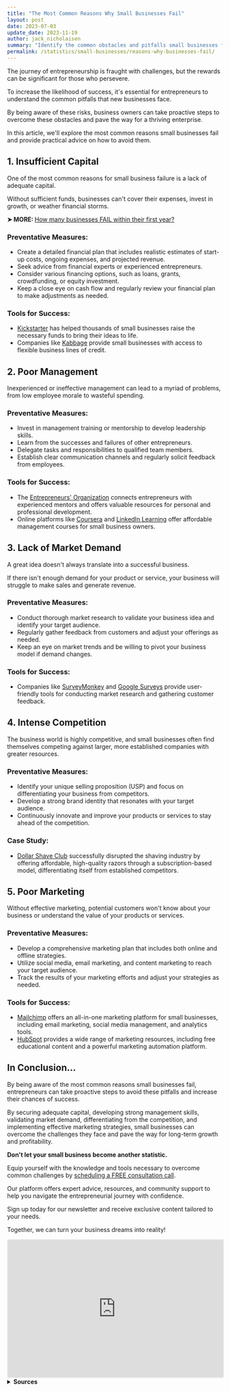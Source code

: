 ```yaml
---
title: "The Most Common Reasons Why Small Businesses Fail"
layout: post
date: 2023-07-03
update_date: 2023-11-19
author: jack_nicholaisen
summary: "Identify the common obstacles and pitfalls small businesses face. Develop effective strategies to build a successful business by learning from others' mistakes."
permalink: /statistics/small-businesses/reasons-why-businesses-fail/
---
```


The journey of entrepreneurship is fraught with challenges, but the rewards can be significant for those who persevere. 

To increase the likelihood of success, it's essential for entrepreneurs to understand the common pitfalls that new businesses face. 

By being aware of these risks, business owners can take proactive steps to overcome these obstacles and pave the way for a thriving enterprise. 

In this article, we'll explore the most common reasons small businesses fail and provide practical advice on how to avoid them.

## 1. Insufficient Capital

One of the most common reasons for small business failure is a lack of adequate capital. 

Without sufficient funds, businesses can't cover their expenses, invest in growth, or weather financial storms.

<p><b>➤ MORE: </b> <a href="https://www.businessinitiative.org/statistics/small-business-failure-rate/" target="_blank"> How many businesses FAIL within their first year?</a></p>

### Preventative Measures:

-   Create a detailed financial plan that includes realistic estimates of start-up costs, ongoing expenses, and projected revenue.
-   Seek advice from financial experts or experienced entrepreneurs.
-   Consider various financing options, such as loans, grants, crowdfunding, or equity investment.
-   Keep a close eye on cash flow and regularly review your financial plan to make adjustments as needed.

### Tools for Success:

-   [Kickstarter](https://www.kickstarter.com/) has helped thousands of small businesses raise the necessary funds to bring their ideas to life.
-   Companies like [Kabbage](https://www.kabbage.com/) provide small businesses with access to flexible business lines of credit.

## 2. Poor Management

Inexperienced or ineffective management can lead to a myriad of problems, from low employee morale to wasteful spending.

### Preventative Measures:

-   Invest in management training or mentorship to develop leadership skills.
-   Learn from the successes and failures of other entrepreneurs.
-   Delegate tasks and responsibilities to qualified team members.
-   Establish clear communication channels and regularly solicit feedback from employees.

### Tools for Success:

-   The [Entrepreneurs' Organization](https://www.eonetwork.org/) connects entrepreneurs with experienced mentors and offers valuable resources for personal and professional development.
-   Online platforms like [Coursera](https://www.coursera.org/) and [LinkedIn Learning](https://www.linkedin.com/learning/) offer affordable management courses for small business owners.

## 3. Lack of Market Demand

A great idea doesn't always translate into a successful business. 

If there isn't enough demand for your product or service, your business will struggle to make sales and generate revenue.

### Preventative Measures:

-   Conduct thorough market research to validate your business idea and identify your target audience.
-   Regularly gather feedback from customers and adjust your offerings as needed.
-   Keep an eye on market trends and be willing to pivot your business model if demand changes.

### Tools for Success:

-   Companies like [SurveyMonkey](https://www.surveymonkey.com/) and [Google Surveys](https://www.google.com/surveys) provide user-friendly tools for conducting market research and gathering customer feedback.

## 4. Intense Competition

The business world is highly competitive, and small businesses often find themselves competing against larger, more established companies with greater resources.

### Preventative Measures:

-   Identify your unique selling proposition (USP) and focus on differentiating your business from competitors.
-   Develop a strong brand identity that resonates with your target audience.
-   Continuously innovate and improve your products or services to stay ahead of the competition.

### Case Study:

-   [Dollar Shave Club](https://www.dollarshaveclub.com/) successfully disrupted the shaving industry by offering affordable, high-quality razors through a subscription-based model, differentiating itself from established competitors.

## 5. Poor Marketing

Without effective marketing, potential customers won't know about your business or understand the value of your products or services.

### Preventative Measures:

-   Develop a comprehensive marketing plan that includes both online and offline strategies.
-   Utilize social media, email marketing, and content marketing to reach your target audience.
-   Track the results of your marketing efforts and adjust your strategies as needed.

### Tools for Success:

-   [Mailchimp](https://www.mailchimp.com/) offers an all-in-one marketing platform for small businesses, including email marketing, social media management, and analytics tools.
-   [HubSpot](https://www.hubspot.com/) provides a wide range of marketing resources, including free educational content and a powerful marketing automation platform.

## In Conclusion...

By being aware of the most common reasons small businesses fail, entrepreneurs can take proactive steps to avoid these pitfalls and increase their chances of success. 

By securing adequate capital, developing strong management skills, validating market demand, differentiating from the competition, and implementing effective marketing strategies, small businesses can overcome the challenges they face and pave the way for long-term growth and profitability.

**Don't let your small business become another statistic.** 

Equip yourself with the knowledge and tools necessary to overcome common challenges by [scheduling a FREE consultation call](https://calendly.com/businessinitiative/30-minute-consultation-call). 

Our platform offers expert advice, resources, and community support to help you navigate the entrepreneurial journey with confidence.

Sign up today for our newsletter and receive exclusive content tailored to your needs. 

Together, we can turn your business dreams into reality!

<iframe src="https://embeds.beehiiv.com/4b55f309-919b-4f27-82e1-28bfbbc3543f" data-test-id="beehiiv-embed" width="100%" height="320" frameborder="0" scrolling="no" style="border-radius: 4px; border: 2px solid #e5e7eb; margin: 0; background-color: transparent;"></iframe>



<br>
<details>
<summary><b>Sources</b></summary>
<br>
<ul>
    <li><a href="https://www.forbes.com/sites/ericwagner/2013/09/12/five-reasons-8-out-of-10-businesses-fail/">Forbes - Five Reasons 8 Out of 10 Businesses Fail</a></li>
    <li><a href="https://content.sba.gov/article/top-reasons-why-small-businesses-fail">U.S. Small Business Administration - Top Reasons Why Small Businesses Fail</a></li>
    <li><a href="https://www.entrepreneur.com/article/288348">Entrepreneur - The 5 Most Common Reasons Businesses Fail</a></li>
</ul>
</details>

